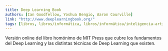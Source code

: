 ```yaml
---
title: Deep Learning Book
authors: [Ian Goodfellow, Yoshua Bengio, Aaron Courville]
link: "http://www.deeplearningbook.org/"
tags: [libros, libros/informática, libros/informática/inteligencia-artificial]
---
```


Versión online del libro homónimo de MIT Press que cubre los fundamentos del Deep Learning y las distintas técnicas de Deep Learning que existen.
